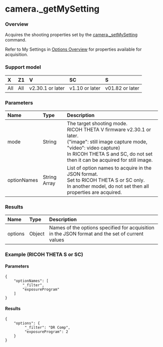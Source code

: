# camera.\_getMySetting

### Overview

Acquires the shooting properties set by the [camera.\_setMySetting](camera._set_my_setting.md) command.

Refer to My Settings in [Options Overview](../options.md) for properties available for acquisition.

### Support model

| X | Z1 | V | SC | S |
|:--|:--|:--|:--|:--|
| All | All | v2.30.1 or later | v1.10 or later | v01.82 or later |

### Parameters

| Name | Type | Description |
|:--|:--|:--|
| mode | String | The target shooting mode.<br>RICOH THETA V firmware v2.30.1 or later.<br>("image": still image capture mode, "video": video capture)<br>In RICOH THETA S and SC, do not set then it can be acquired for still image. |
| optionNames | String Array | List of option names to acquire in the JSON format.<br>Set to RICOH THETA S or SC only.<br>In another model, do not set then all properties are acquired. |

### Results

| Name | Type | Description |
|:--|:--|:--|
| options | Object | Names of the options specified for acquisition in the JSON format and the set of current values |

### Example (RICOH THETA S or SC)

#### Parameters

```
{
    "optionNames": [
        "_filter",
        "exposureProgram"
    ]
}
```

#### Results

```
{
    "options": {
         "_filter": "DR Comp",
         "exposureProgram": 2
    }
}
```
